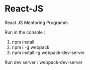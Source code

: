 # React-JS
React JS Mentoring Programm

Run in the console : 
1) npm install
2) npm i -g webpack
3) npm install –g webpack-dev-server

Run dev server : webpack-dev-server